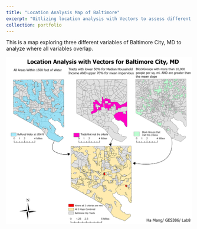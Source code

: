 ```yaml
---
title: "Location Analysis Map of Baltimore"
excerpt: "Uitlizing location analysis with Vectors to assess different variables for Baltimore City. <br/><img src='/images/ResizedAnalysis.png'>"
collection: portfolio
---
```

This is a map exploring three different variables of Baltimore City, MD to analyze where all variables overlap. 

![Location Analysis Map of Baltimore](/images/Lab8.png)
